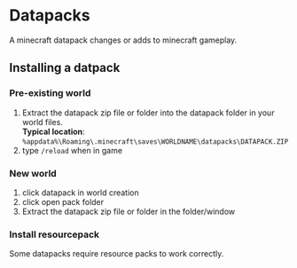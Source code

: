 # Datapacks
A minecraft datapack changes or adds to minecraft gameplay.

## Installing a datpack
### Pre-existing world
1. Extract the datapack zip file or folder into the datapack folder in your world files.<br>
**Typical location**: `%appdata%\Roaming\.minecraft\saves\WORLDNAME\datapacks\DATAPACK.ZIP`
2. type `/reload` when in game
### New world
1. click datapack in world creation
2. click open pack folder
3. Extract the datapack zip file or folder in the folder/window

### Install resourcepack
Some datapacks require resource packs to work correctly.